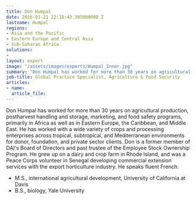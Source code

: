 ```yaml
---
title: Don Humpal
date: 2016-01-21 22:18:43.395000000 Z
lastname: Humpal
regions:
- Asia and the Pacific
- Eastern Europe and Central Asia
- Sub-Saharan Africa
solutions:
-
layout: expert
image: "/assets/images/experts/Humpal_Inner.jpg"
summary: "Don Humpal has worked for more than 30 years on agricultural production, postharvest handling and storage, marketing, and food safety programs, primarily in Africa as well as in Eastern Europe, the Caribbean, and Middle East."
job-title: Global Practice Specialist, Agriculture & Food Security
articles:
- name:
  article_file:
---
```

Don Humpal has worked for more than 30 years on agricultural production, postharvest handling and storage, marketing, and food safety programs, primarily in Africa as well as in Eastern Europe, the Caribbean, and Middle East. He has worked with a wide variety of crops and processing enterprises across tropical, subtropical, and Mediterranean environments for donor, foundation, and private sector clients. Don is a former member of DAI's Board of Directors and past trustee of the Employee Stock Ownership Program. He grew up on a dairy and crop farm in Rhode Island, and was a Peace Corps volunteer in Senegal developing commercial extension services with the export horticulture industry. He speaks fluent French.

* M.S., international agricultural development, University of California at Davis
* B.S., biology, Yale University
